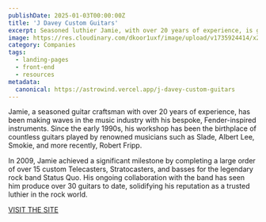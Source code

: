 ```yaml
---
publishDate: 2025-01-03T00:00:00Z
title: 'J Davey Custom Guitars'
excerpt: Seasoned luthier Jamie, with over 20 years of experience, is gaining recognition for his handcrafted, Fender-inspired guitars. His workshop, operational since the 1990s, has produced instruments for a roster of celebrated musicians, including Slade, Albert Lee, Smokie, and, more recently, Robert Fripp.
image: https://res.cloudinary.com/dkoor1uxf/image/upload/v1735924414/x2i9a6sov286x60nvcl8.png
category: Companies
tags:
  - landing-pages
  - front-end
  - resources
metadata:
  canonical: https://astrowind.vercel.app/j-davey-custom-guitars
---
```


Jamie, a seasoned guitar craftsman with over 20 years of experience, has been making waves in the music industry with his bespoke, Fender-inspired instruments. Since the early 1990s, his workshop has been the birthplace of countless guitars played by renowned musicians such as Slade, Albert Lee, Smokie, and more recently, Robert Fripp. 

In 2009, Jamie achieved a significant milestone by completing a large order of over 15 custom Telecasters, Stratocasters, and basses for the legendary rock band Status Quo. His ongoing collaboration with the band has seen him produce over 30 guitars to date, solidifying his reputation as a trusted luthier in the rock world.


[VISIT THE SITE](https://jdaveyguitars.com/)
